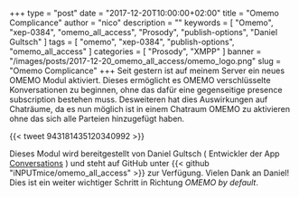 +++
type = "post"
date = "2017-12-20T10:00:00+02:00"
title = "Omemo Complicance"
author = "nico"
description = ""
keywords = [ "Omemo", "xep-0384", "omemo_all_access", "Prosody", "publish-options", "Daniel Gultsch" ]
tags = [
	"omemo",
	"xep-0384",
	"publish-options",
	"omemo_all_access"
]
categories = [ "Prosody", "XMPP" ]
banner = "/images/posts/2017-12-20_omemo_all_access/omemo_logo.png"
slug = "Omemo Complicance"
+++
Seit gestern ist auf meinem Server ein neues OMEMO Modul aktiviert. Dieses ermöglicht es OMEMO verschlüsselte Konversationen zu beginnen, ohne das dafür eine gegenseitige presence subscription bestehen muss. Desweiteren hat dies Auswirkungen auf Chaträume, da es nun möglich ist in einem Chatraum OMEMO zu aktivieren ohne das sich alle Parteien hinzugefügt haben.

{{< tweet 943181435120340992 >}}

Dieses Modul wird bereitgestellt von Daniel Gultsch ( Entwickler der App [Conversations](https://conversations.im/) ) und steht auf GitHub unter {{< github "iNPUTmice/omemo_all_access" >}} zur Verfügung. Vielen Dank an Daniel! Dies ist ein weiter wichtiger Schritt in Richtung *OMEMO by default*.
